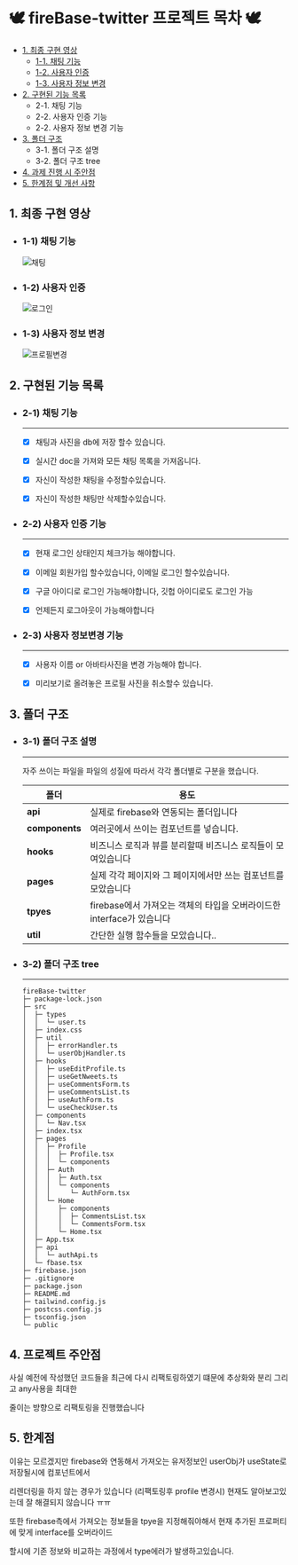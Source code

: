 # 🕊 fireBase-twitter 프로젝트 목차 🕊 

- [1. 최종 구현 영상](#1-최종-구현-영상)
  - [1-1. 채팅 기능](#1-1-채팅-기능)
  - [1-2. 사용자 인증](#1-2-사용자-인증)
  - [1-3. 사용자 정보 변경](#1-3-사용자-정보-변경)
- [2. 구현된 기능 목록](#2-구현된-기능-목록)
  - 2-1. 채팅 기능
  - 2-2. 사용자 인증 기능
  - 2-2. 사용자 정보 변경 기능
- [3. 폴더 구조](#3-폴더-구조)
  - 3-1. 폴더 구조 설명
  - 3-2. 폴더 구조 tree
- [4. 과제 진행 시 주안점](#4-프로젝트-주안점)
- [5. 한계점 및 개선 사항](#5-한계점)

## 1. 최종 구현 영상

- ### 1-1) 채팅 기능

  ![채팅](https://user-images.githubusercontent.com/75124028/178646506-19c81b49-ab95-4944-9861-968b6306435e.gif)

- ### 1-2) 사용자 인증

  ![로그인](https://user-images.githubusercontent.com/75124028/178647895-22fd526b-d751-4d2c-b30d-b445adb03625.gif)

- ### 1-3) 사용자 정보 변경

  ![프로필변경](https://user-images.githubusercontent.com/75124028/178648302-a9dbf7b3-c79a-4c50-9a58-1fa34339a691.gif)

## 2. 구현된 기능 목록

- ### 2-1) 채팅 기능

  ***

  - [x] 채팅과 사진을 db에 저장 할수 있습니다.

  - [x] 실시간 doc을 가져와 모든 채팅 목록을 가져옵니다.

  - [x] 자신이 작성한 채팅을 수정할수있습니다.

  - [x] 자신이 작성한 채팅만 삭제할수있습니다.

- ### 2-2) 사용자 인증 기능

  ***

  - [x] 현재 로그인 상태인지 체크가능 해야합니다.

  - [x] 이메일 회원가입 할수있습니다, 이메일 로그인 할수있습니다.

  - [x] 구글 아이디로 로그인 가능해야합니다, 깃헙 아이디로도 로그인 가능

  - [x] 언제든지 로그아웃이 가능해야합니다
  
 
- ### 2-3) 사용자 정보변경 기능

  ***

  - [x] 사용자 이름 or 아바타사진을 변경 가능해야 합니다.
  
  - [x] 미리보기로 올려놓은 프로필 사진을 취소할수 있습니다.


## 3. 폴더 구조

- ### 3-1) 폴더 구조 설명

  ***

  자주 쓰이는 파일을 파일의 성질에 따라서 각각 폴더별로 구분을 했습니다.

  | 폴더           | 용도                                                             |
  | -------------- | ---------------------------------------------------------------- |
  | **api**     | 실제로 firebase와 연동되는 폴더입니다                            |
  | **components** | 여러곳에서 쓰이는 컴포넌트를 넣습니다.            |
  | **hooks**        | 비즈니스 로직과 뷰를 분리할때 비즈니스 로직들이 모여있습니다               |
  | **pages**      | 실제 각각 페이지와 그 페이지에서만 쓰는 컴포넌트를 모았습니다 |
  | **tpyes**      | firebase에서 가져오는 객체의 타입을 오버라이드한 interface가 있습니다   |
  | **util**      | 간단한 실행 함수들을 모았습니다..                          |

- ### 3-2) 폴더 구조 tree

  ***

  ```
  fireBase-twitter
  ├─ package-lock.json
  ├─ src
  │  ├─ types
  │  │  └─ user.ts
  │  ├─ index.css
  │  ├─ util
  │  │  ├─ errorHandler.ts
  │  │  └─ userObjHandler.ts
  │  ├─ hooks
  │  │  ├─ useEditProfile.ts
  │  │  ├─ useGetNweets.ts
  │  │  ├─ useCommentsForm.ts
  │  │  ├─ useCommentsList.ts
  │  │  ├─ useAuthForm.ts
  │  │  └─ useCheckUser.ts
  │  ├─ components
  │  │  └─ Nav.tsx
  │  ├─ index.tsx
  │  ├─ pages
  │  │  ├─ Profile
  │  │  │  ├─ Profile.tsx
  │  │  │  └─ components
  │  │  ├─ Auth
  │  │  │  ├─ Auth.tsx
  │  │  │  └─ components
  │  │  │     └─ AuthForm.tsx
  │  │  └─ Home
  │  │     ├─ components
  │  │     │  ├─ CommentsList.tsx
  │  │     │  └─ CommentsForm.tsx
  │  │     └─ Home.tsx
  │  ├─ App.tsx
  │  ├─ api
  │  │  └─ authApi.ts
  │  └─ fbase.tsx
  ├─ firebase.json
  ├─ .gitignore
  ├─ package.json
  ├─ README.md
  ├─ tailwind.config.js
  ├─ postcss.config.js
  ├─ tsconfig.json
  └─ public
  ```

## 4. 프로젝트 주안점

사실 예전에 작성했던 코드들을 최근에 다시 리팩토링하였기 떄문에 추상화와 분리 그리고 any사용을 최대한

줄이는 방향으로 리팩토링을 진행했습니다

## 5. 한계점 

이유는 모르겠지만 firebase와 연동해서 가져오는 유저정보인 userObj가 useState로 저장될시에 컴포넌트에서

리렌더링을 하지 않는 경우가 있습니다 (리팩토링후 profile 변경시) 현재도 알아보고있는데 잘 해결되지 않습니다 ㅠㅠ

또한 firebase측에서 가져오는 정보들을 tpye을 지정해줘야해서 현재 추가된 프로퍼티에 맞게 interface를 오버라이드

할시에 기존 정보와 비교하는 과정에서 type에러가 발생하고있습니다.
